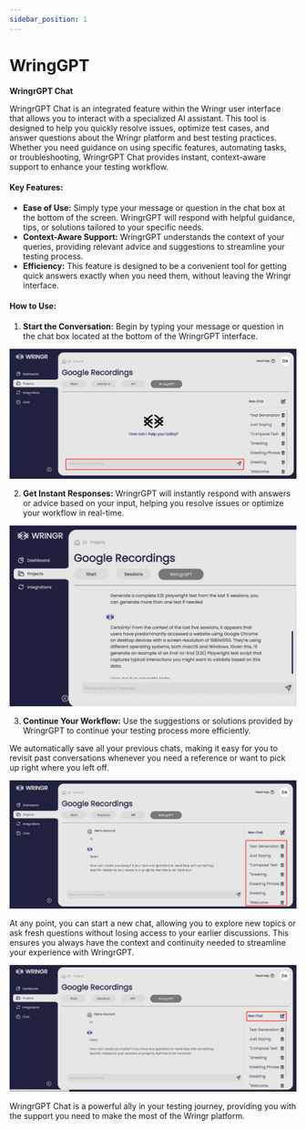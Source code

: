 ```yaml
---
sidebar_position: 1
---
```


# WringGPT

**WringrGPT Chat**

WringrGPT Chat is an integrated feature within the Wringr user interface that allows you to interact with a specialized AI assistant. This tool is designed to help you quickly resolve issues, optimize test cases, and answer questions about the Wringr platform and best testing practices. Whether you need guidance on using specific features, automating tasks, or troubleshooting, WringrGPT Chat provides instant, context-aware support to enhance your testing workflow.

#### Key Features:
- **Ease of Use:** Simply type your message or question in the chat box at the bottom of the screen. WringrGPT will respond with helpful guidance, tips, or solutions tailored to your specific needs.
- **Context-Aware Support:** WringrGPT understands the context of your queries, providing relevant advice and suggestions to streamline your testing process.
- **Efficiency:** This feature is designed to be a convenient tool for getting quick answers exactly when you need them, without leaving the Wringr interface.

#### How to Use:
1. **Start the Conversation:** Begin by typing your message or question in the chat box located at the bottom of the WringrGPT interface.

![CHAT](/img/chat-1.png)

2. **Get Instant Responses:** WringrGPT will instantly respond with answers or advice based on your input, helping you resolve issues or optimize your workflow in real-time.

![CHAT](/img/WringrGPTNew.png)

3. **Continue Your Workflow:** Use the suggestions or solutions provided by WringrGPT to continue your testing process more efficiently.

We automatically save all your previous chats, making it easy for you to revisit past conversations whenever you need a reference or want to pick up right where you left off.

![CHAT](/img/chat-3.png)

At any point, you can start a new chat, allowing you to explore new topics or ask fresh questions without losing access to your earlier discussions. This ensures you always have the context and continuity needed to streamline your experience with WringrGPT.

![CHAT](/img/chat-4.png)

WringrGPT Chat is a powerful ally in your testing journey, providing you with the support you need to make the most of the Wringr platform.


